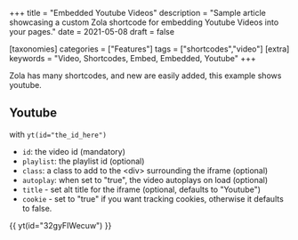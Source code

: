 +++
title = "Embedded Youtube Videos"
description = "Sample article showcasing a custom Zola shortcode for embedding Youtube Videos into your pages."
date = 2021-05-08
draft = false

[taxonomies]
categories = ["Features"]
tags = ["shortcodes","video"]
[extra]
keywords = "Video, Shortcodes, Embed, Embedded, Youtube"
+++

Zola has many shortcodes, and new are easily added, this example shows youtube.
<!-- more -->

## Youtube

with `yt(id="the_id_here")`

- `id`: the video id (mandatory)
- `playlist`: the playlist id (optional)
- `class`: a class to add to the &lt;div&gt; surrounding the iframe (optional)
- `autoplay`: when set to "true", the video autoplays on load (optional)
- `title` - set alt title for the iframe (optional, defaults to "Youtube")
- `cookie` - set to "true" if you want tracking cookies, otherwise it defaults to false.

{{ yt(id="32gyFIWecuw") }}
